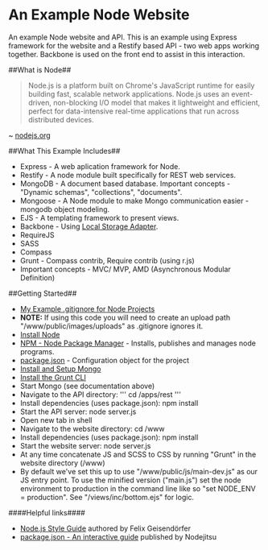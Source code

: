 An Example Node Website
====

An example Node website and API. This is an example using Express framework for the website and a Restify based API - two web apps working together. Backbone is used on the front end to assist in this interaction.

##What is Node##

> Node.js is a platform built on Chrome's JavaScript runtime for easily building fast, scalable network applications. Node.js uses an event-driven, non-blocking I/O model that makes it lightweight and efficient, perfect for data-intensive real-time applications that run across distributed devices.

~ [nodejs.org](http://nodejs.org/ "nodejs.org")

##What This Example Includes##

* Express - A web aplication framework for Node.
* Restify - A node module built specifically for REST web services.
* MongoDB - A document based database. Important concepts - "Dynamic schemas", "collections", "documents".
* Mongoose - A Node module to make Mongo communication easier - mongodb object modeling.
*	EJS - A templating framework to present views.
* Backbone - Using [Local Storage Adapter](https://github.com/jeromegn/Backbone.localStorage "Local Storage Adapter").
* RequireJS
* SASS
* Compass
* Grunt - Compass contrib, Require contrib (using r.js)
* Important concepts - MVC/ MVP, AMD (Asynchronous Modular Definition)

##Getting Started##

*	[My Example .gitignore for Node Projects](.gitignore "Example .gitignore for Node Projects")
* **NOTE:** If using this code you will need to create an upload path "/www/public/images/uploads" as .gitignore ignores it.
*	[Install Node](http://nodejs.org/download/ "Install Node")
*	[NPM - Node Package Manager](https://www.npmjs.org "NPM - Node Package Manager") - Installs, publishes and manages node programs.
*	[package.json](https://www.npmjs.org/doc/json.html "package.json") - Configuration object for the project
*	[Install and Setup Mongo](http://docs.mongodb.org/manual/installation/ "Install and Setup Mongo")
*	[Install the Grunt CLI](http://gruntjs.com/getting-started "Grunt | Getting Started")
* Start Mongo (see documentation above)
* Navigate to the API directory: 
'''
cd /apps/rest
'''
* Install dependencies (uses package.json): npm install
* Start the API server: node server.js
* Open new tab in shell
* Navigate to the website directory: cd /www
* Install dependencies (uses package.json): npm install
* Start the website server: node server.js
* At any time concatenate JS and SCSS to CSS by running "Grunt" in the website directory (/www)
* By default we've set this up to use "/www/public/js/main-dev.js" as our JS entry point. To use the minified version ("main.js") set the node environment to production in the command line like so "set NODE_ENV = production". See "/views/inc/bottom.ejs" for logic.

####Helpful links####

*	[Node.js Style Guide](https://github.com/felixge/node-style-guide "Node.js Style Guide") authored by Felix Geisendörfer
*	[package.json - An interactive guide](http://package.json.nodejitsu.com "package.json - An interactive guide") published by Nodejitsu